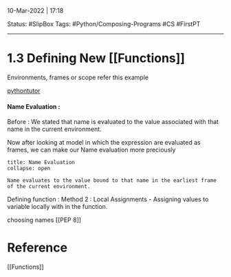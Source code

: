 

10-Mar-2022 | 17:18

Status: #SlipBox 
Tags: #Python/Composing-Programs #CS #FirstPT 

---
# 1.3 Defining New [[Functions]]

Environments,  frames or scope refer this example 

[pythontutor](https://pythontutor.com/composingprograms.html#code=from%20operator%20import%20add,%20mul%0Adef%20square%28x%29%3A%0A%20%20%20%20return%20mul%28x,%20x%29%0A%0Adef%20sum_squares%28x,%20y%29%3A%0A%20%20%20%20return%20add%28square%28x%29,%20square%28y%29%29%0A%0Aresult%20%3D%20sum_squares%285,%2012%29&cumulative=true&curInstr=0&mode=display&origin=composingprograms.js&py=3&rawInputLstJSON=%5B%5D)


#### Name Evaluation :
Before : We stated that name is evaluated to the value associated with that name in the current environment.

Now after looking at model in which the expression are evaluated as frames, we can make our Name evaluation more preciously

```ad-note
title: Name Evaluation
collapse: open

Name evaluates to the value bound to that name in the earliest frame of the current environment.

```


Defining function : Method 2 : Local Assignments  - Assigning values to variable locally with in the function.




choosing names [[PEP 8]]


# Reference

[[Functions]]

